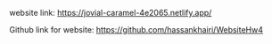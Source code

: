 website link:
https://jovial-caramel-4e2065.netlify.app/

Github link for website:
https://github.com/hassankhairi/WebsiteHw4
